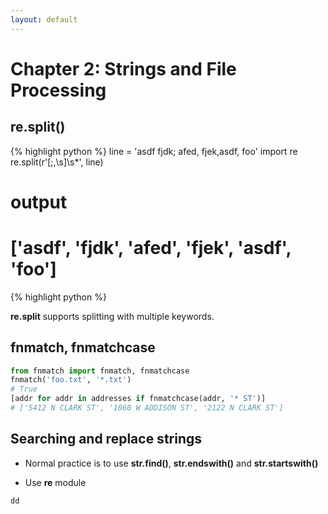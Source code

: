 ```yaml
---
layout: default
---
```


# Chapter 2: Strings and File Processing

## re.split()
<!-- ```Python -->
{% highlight python %}
line = 'asdf fjdk; afed, fjek,asdf, foo'
import re
re.split(r'[;,\s]\s*', line)
# output
# ['asdf', 'fjdk', 'afed', 'fjek', 'asdf', 'foo']
{% highlight python %}
<!-- ``` -->

**re.split** supports splitting with multiple keywords.

## fnmatch, fnmatchcase
```Python
from fnmatch import fnmatch, fnmatchcase
fnmatch('foo.txt', '*.txt')
# True
[addr for addr in addresses if fnmatchcase(addr, '* ST')]
# ['5412 N CLARK ST', '1060 W ADDISON ST', '2122 N CLARK ST']
```

## Searching and replace strings
* Normal practice is to use **str.find()**, **str.endswith()** and **str.startswith()**

* Use **re** module

```Python
dd
```
